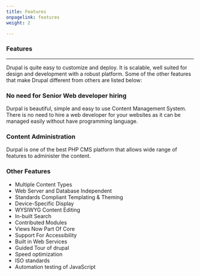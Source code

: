 ```yaml
---
title: Features
onpagelink: features
weight: 2

---
```


### **Features**
--------

Drupal is quite easy to customize and deploy. It is scalable, well suited for design and development with a robust platform. Some of the other features that make Drupal different from others are listed below:

### No need for Senior Web developer hiring

Durpal is beautiful, simple and easy to use Content Management System. There is no need to hire a web developer for your websites as it can be managed easily without have programming language.

### Content Administration

Durpal is one of the best PHP CMS platform that allows wide range of features to administer the content.

### Other Features

- Multiple Content Types
- Web Server and Database Independent
- Standards Compliant Templating &amp; Theming
- Device-Specific Display
- WYSIWYG Content Editing
- In-built Search
- Contributed Modules
- Views Now Part Of Core
- Support For Accessibility
- Built in Web Services
- Guided Tour of drupal
- Speed optimization
- ISO standards
- Automation testing of JavaScript
 
